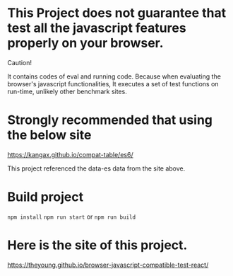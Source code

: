 # This Project does not guarantee that test all the javascript features properly on your browser.
Caution!

It contains codes of eval and running code.
Because when evaluating the browser's javascript functionalities, 
It executes a set of test functions on run-time, unlikely other benchmark sites.

# Strongly recommended that using the below site

https://kangax.github.io/compat-table/es6/

This project referenced the data-es data from the site above.

# Build project
`npm install`
`npm run start`
or
`npm run build`

# Here is the site of this project.
https://theyoung.github.io/browser-javascript-compatible-test-react/
